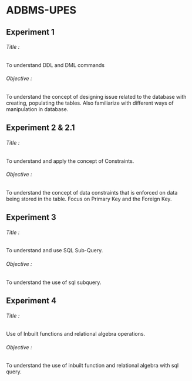 # ADBMS-UPES

## Experiment 1 ##
###### Title :
To understand DDL and DML commands
###### Objective : 
To understand the concept of designing issue related to the database with creating, 
populating the tables. Also familiarize with different ways of manipulation in database.
 
## Experiment 2 & 2.1 ##
###### Title :
To understand and apply the concept of Constraints.
###### Objective : 
To understand the concept of data constraints that is enforced on data being stored in the 
table. Focus on Primary Key and the Foreign Key.

## Experiment 3 ##
###### Title :
To understand and use SQL Sub-Query.
###### Objective : 
To understand the use of sql subquery.

## Experiment 4 ##
###### Title :
Use of Inbuilt functions and relational algebra operations. 
###### Objective : 
To understand the use of inbuilt function and relational algebra with sql query.

